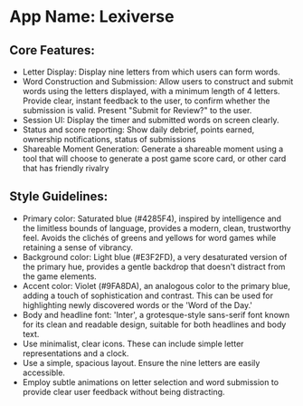# **App Name**: Lexiverse

## Core Features:

- Letter Display: Display nine letters from which users can form words.
- Word Construction and Submission: Allow users to construct and submit words using the letters displayed, with a minimum length of 4 letters. Provide clear, instant feedback to the user, to confirm whether the submission is valid. Present "Submit for Review?" to the user.
- Session UI: Display the timer and submitted words on screen clearly.
- Status and score reporting: Show daily debrief, points earned, ownership notifications, status of submissions
- Shareable Moment Generation: Generate a shareable moment using a tool that will choose to generate a post game score card, or other card that has friendly rivalry

## Style Guidelines:

- Primary color: Saturated blue (#4285F4), inspired by intelligence and the limitless bounds of language, provides a modern, clean, trustworthy feel. Avoids the clichés of greens and yellows for word games while retaining a sense of vibrancy.
- Background color: Light blue (#E3F2FD), a very desaturated version of the primary hue, provides a gentle backdrop that doesn't distract from the game elements.
- Accent color: Violet (#9FA8DA), an analogous color to the primary blue, adding a touch of sophistication and contrast. This can be used for highlighting newly discovered words or the 'Word of the Day.'
- Body and headline font: 'Inter', a grotesque-style sans-serif font known for its clean and readable design, suitable for both headlines and body text.
- Use minimalist, clear icons. These can include simple letter representations and a clock.
- Use a simple, spacious layout. Ensure the nine letters are easily accessible.
- Employ subtle animations on letter selection and word submission to provide clear user feedback without being distracting.